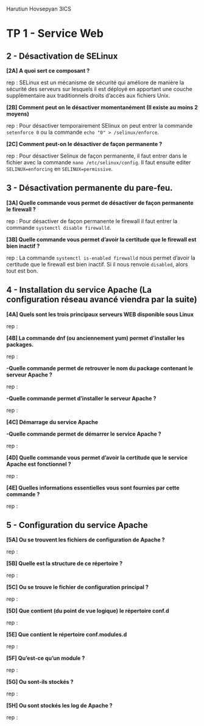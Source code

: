 Harutiun
Hovsepyan
3ICS

# TP 1 - Service Web


## 2 - Désactivation de SELinux

**[2A] A quoi sert ce composant ?**

rep : SELinux est un mécanisme de sécurité qui améliore de manière la sécurité des serveurs sur lesquels il est déployé en apportant une couche supplémentaire aux traditionnels droits d’accès aux fichiers Unix.


**[2B] Comment peut on le désactiver momentanément (Il existe au moins 2 moyens)**

rep : Pour désactiver temporairement SElinux on peut entrer la commande `setenforce 0` ou la commande `echo "0" > /selinux/enforce`.


**[2C] Comment peut-on le désactiver de façon permanente ?**

rep : Pour désactiver Selinux de façon permanente, il faut entrer dans le fichier avec la commande `nano /etc/selinux/config`. Il faut ensuite editer `SELINUX=enforcing` en `SELINUX=permissive`.



## 3 - Désactivation permanente du pare-feu.

**[3A] Quelle commande vous permet de désactiver de façon permanente le firewall ?**

rep : Pour désactiver de façon permanente le firewall il faut entrer la commande `systemctl disable firewalld`.


**[3B] Quelle commande vous permet d’avoir la certitude que le firewall est bien inactif ?**

rep : La commande `systemctl is-enabled firewalld` nous permet d’avoir la certitude que le firewall est bien inactif. Si il nous renvoie `disabled`, alors tout est bon.


## 4 - Installation du service Apache (La configuration réseau avancé viendra par la suite)
**[4A] Quels sont les trois principaux serveurs WEB disponible sous Linux**

rep :


**[4B] La commande dnf (ou anciennement yum) permet d’installer les packages.**

rep :


**-Quelle commande permet de retrouver le nom du package contenant le serveur Apache ?**

rep :


**-Quelle commande permet d’installer le serveur Apache ?**

rep :


**[4C] Démarrage du service Apache**

**-Quelle commande permet de démarrer le service Apache ?**

rep :


**[4D] Quelle commande vous permet d’avoir la certitude que le service Apache est fonctionnel ?**

rep :


**[4E] Quelles informations essentielles vous sont fournies par cette commande ?**

rep :


## 5 - Configuration du service Apache

**[5A] Ou se trouvent les fichiers de configuration de Apache ?**

rep : 


**[5B] Quelle est la structure de ce répertoire ?**

rep : 


**[5C] Ou se trouve le fichier de configuration principal ?**

rep : 


**[5D] Que contient (du point de vue logique) le répertoire conf.d**

rep : 


**[5E] Que contient le répertoire conf.modules.d**

rep : 


**[5F] Qu’est-ce qu’un module ?**

rep : 


**[5G] Ou sont-ils stockés ?**

rep : 


**[5H] Ou sont stockés les log de Apache ?**

rep : 



